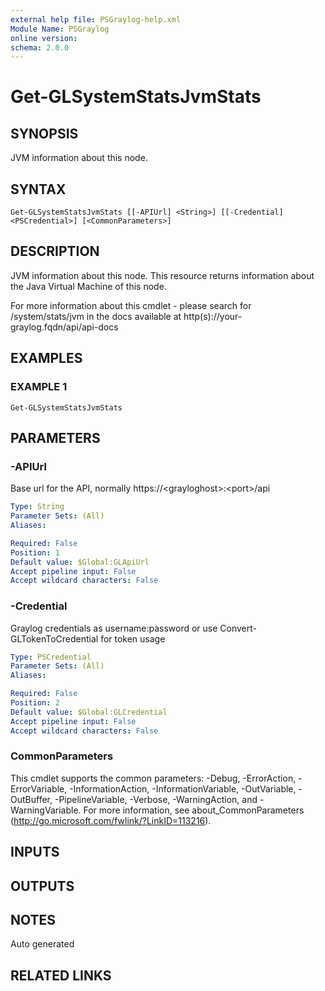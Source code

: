 ```yaml
---
external help file: PSGraylog-help.xml
Module Name: PSGraylog
online version:
schema: 2.0.0
---
```


# Get-GLSystemStatsJvmStats

## SYNOPSIS
JVM information about this node.

## SYNTAX

```
Get-GLSystemStatsJvmStats [[-APIUrl] <String>] [[-Credential] <PSCredential>] [<CommonParameters>]
```

## DESCRIPTION
JVM information about this node.
This resource returns information about the Java Virtual Machine of this node.

For more information about this cmdlet - please search for /system/stats/jvm in the docs available at http(s)://your-graylog.fqdn/api/api-docs

## EXAMPLES

### EXAMPLE 1
```
Get-GLSystemStatsJvmStats
```

## PARAMETERS

### -APIUrl
Base url for the API, normally https://\<grayloghost\>:\<port\>/api

```yaml
Type: String
Parameter Sets: (All)
Aliases:

Required: False
Position: 1
Default value: $Global:GLApiUrl
Accept pipeline input: False
Accept wildcard characters: False
```

### -Credential
Graylog credentials as username:password or use Convert-GLTokenToCredential for token usage

```yaml
Type: PSCredential
Parameter Sets: (All)
Aliases:

Required: False
Position: 2
Default value: $Global:GLCredential
Accept pipeline input: False
Accept wildcard characters: False
```

### CommonParameters
This cmdlet supports the common parameters: -Debug, -ErrorAction, -ErrorVariable, -InformationAction, -InformationVariable, -OutVariable, -OutBuffer, -PipelineVariable, -Verbose, -WarningAction, and -WarningVariable. For more information, see about_CommonParameters (http://go.microsoft.com/fwlink/?LinkID=113216).

## INPUTS

## OUTPUTS

## NOTES
Auto generated

## RELATED LINKS
